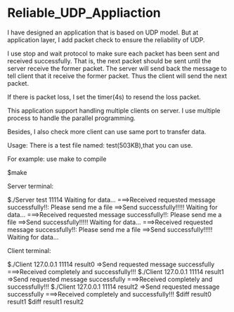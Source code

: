 # Reliable_UDP_Appliaction
I have designed an application that is based on UDP model. But at application layer, I add packet check to ensure the reliability of UDP. 

I use stop and wait protocol to make sure each packet has been sent and received successfully. That is, the next packet should be sent until the server receive the former packet. The server will send back the message to tell client that it receive the former packet. Thus the client will send the next packet.

If there is packet loss, I set the timer(4s) to resend the loss packet.

This application support handling multiple clients on server. I use multiple process to handle the parallel programming. 

Besides, I also check more client can use same port to transfer data.

Usage: There is a test file named: test(503KB),that you can use.

For example:
use make to compile

$make

Server terminal:

$./Server test 11114
Waiting for data...
===>Received requested message successfully!!: Please send me a file
==>Send successfully!!!!!
Waiting for data...
===>Received requested message successfully!!: Please send me a file
==>Send successfully!!!!!
Waiting for data...
===>Received requested message successfully!!: Please send me a file
==>Send successfully!!!!!
Waiting for data...

Client terminal:

$./Client 127.0.0.1 11114 result0
=>Send requested message  successfully
===>Received completely and successfully!!!
$./Client 127.0.0.1 11114 result1
=>Send requested message  successfully
===>Received completely and successfully!!!
$./Client 127.0.0.1 11114 result2
=>Send requested message  successfully
===>Received completely and successfully!!!
$diff result0 result1
$diff result1 result2


